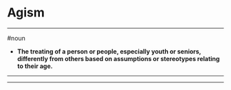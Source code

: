 # Agism
---
#noun
- **The treating of a person or people, especially youth or seniors, differently from others based on assumptions or stereotypes relating to their age.**
---
---
